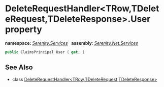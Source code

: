 # DeleteRequestHandler&lt;TRow,TDeleteRequest,TDeleteResponse&gt;.User property
**namespace:** *[Serenity.Services](../../README.md#serenity.services-namespace)*   **assembly**: *[Serenity.Net.Services](../../README.md)*

```csharp
public ClaimsPrincipal User { get; }
```

## See Also

* class [DeleteRequestHandler&lt;TRow,TDeleteRequest,TDeleteResponse&gt;](../DeleteRequestHandler-3.md)